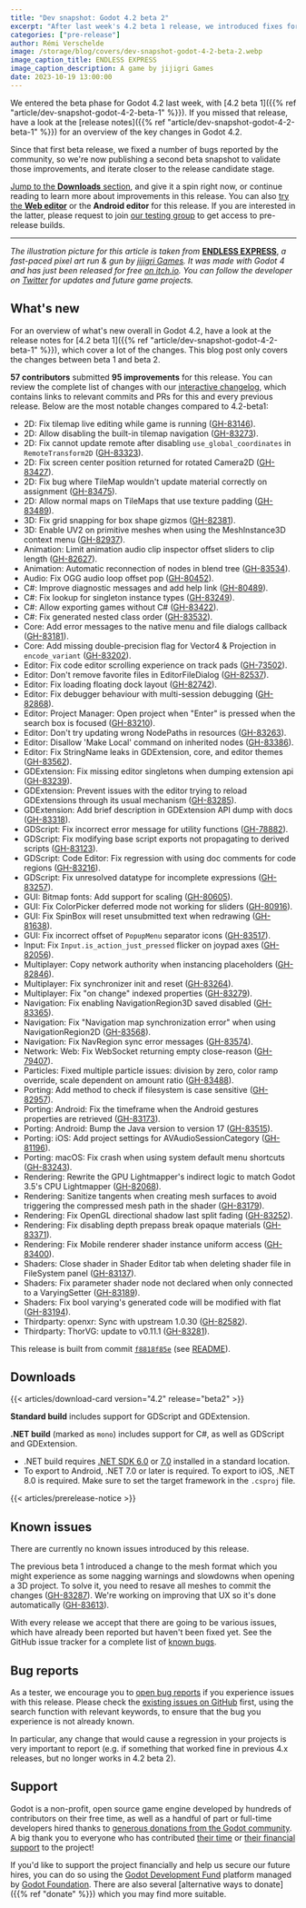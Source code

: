 ```yaml
---
title: "Dev snapshot: Godot 4.2 beta 2"
excerpt: "After last week's 4.2 beta 1 release, we introduced fixes for a number of bugs reported by the community, which are now ready to test in beta 2."
categories: ["pre-release"]
author: Rémi Verschelde
image: /storage/blog/covers/dev-snapshot-godot-4-2-beta-2.webp
image_caption_title: ENDLESS EXPRESS
image_caption_description: A game by jijigri Games
date: 2023-10-19 13:00:00
---
```


We entered the beta phase for Godot 4.2 last week, with [4.2 beta 1]({{% ref "article/dev-snapshot-godot-4-2-beta-1" %}}). If you missed that release, have a look at the [release notes]({{% ref "article/dev-snapshot-godot-4-2-beta-1" %}}) for an overview of the key changes in Godot 4.2.

Since that first beta release, we fixed a number of bugs reported by the community, so we're now publishing a second beta snapshot to validate those improvements, and iterate closer to the release candidate stage.

[Jump to the **Downloads** section](#downloads), and give it a spin right now, or continue reading to learn more about improvements in this release. You can also [try the **Web editor**](https://editor.godotengine.org/releases/4.2.beta2/) or the **Android editor** for this release. If you are interested in the latter, please request to join [our testing group](https://groups.google.com/g/godot-testers) to get access to pre-release builds.

-----

*The illustration picture for this article is taken from* [**ENDLESS EXPRESS**](https://jijigri.itch.io/endless-express), *a fast-paced pixel art run & gun by [jijigri Games](https://twitter.com/jijigriGames). It was made with Godot 4 and has just been released for free [on itch.io](https://jijigri.itch.io/endless-express). You can follow the developer on [Twitter](https://twitter.com/jijigriGames) for updates and future game projects.*

## What's new

For an overview of what's new overall in Godot 4.2, have a look at the release notes for [4.2 beta 1]({{% ref "article/dev-snapshot-godot-4-2-beta-1" %}}), which cover a lot of the changes. This blog post only covers the changes between beta 1 and beta 2.

**57 contributors** submitted **95 improvements** for this release. You can review the complete list of changes with our [interactive changelog](https://godotengine.github.io/godot-interactive-changelog/#4.2-beta2), which contains links to relevant commits and PRs for this and every previous release. Below are the most notable changes compared to 4.2-beta1:

- 2D: Fix tilemap live editing while game is running ([GH-83146](https://github.com/godotengine/godot/pull/83146)).
- 2D: Allow disabling the built-in tilemap navigation ([GH-83273](https://github.com/godotengine/godot/pull/83273)).
- 2D: Fix cannot update remote after disabling `use_global_coordinates` in `RemoteTransform2D` ([GH-83323](https://github.com/godotengine/godot/pull/83323)).
- 2D: Fix screen center position returned for rotated Camera2D ([GH-83427](https://github.com/godotengine/godot/pull/83427)).
- 2D: Fix bug where TileMap wouldn't update material correctly on assignment ([GH-83475](https://github.com/godotengine/godot/pull/83475)).
- 2D: Allow normal maps on TileMaps that use texture padding ([GH-83489](https://github.com/godotengine/godot/pull/83489)).
- 3D: Fix grid snapping for box shape gizmos ([GH-82381](https://github.com/godotengine/godot/pull/82381)).
- 3D: Enable UV2 on primitive meshes when using the MeshInstance3D context menu ([GH-82937](https://github.com/godotengine/godot/pull/82937)).
- Animation: Limit animation audio clip inspector offset sliders to clip length ([GH-82627](https://github.com/godotengine/godot/pull/82627)).
- Animation: Automatic reconnection of nodes in blend tree ([GH-83534](https://github.com/godotengine/godot/pull/83534)).
- Audio: Fix OGG audio loop offset pop ([GH-80452](https://github.com/godotengine/godot/pull/80452)).
- C#: Improve diagnostic messages and add help link ([GH-80489](https://github.com/godotengine/godot/pull/80489)).
- C#: Fix lookup for singleton instance types ([GH-83249](https://github.com/godotengine/godot/pull/83249)).
- C#: Allow exporting games without C# ([GH-83422](https://github.com/godotengine/godot/pull/83422)).
- C#: Fix generated nested class order ([GH-83532](https://github.com/godotengine/godot/pull/83532)).
- Core: Add error messages to the native menu and file dialogs callback ([GH-83181](https://github.com/godotengine/godot/pull/83181)).
- Core: Add missing double-precision flag for Vector4 & Projection in `encode_variant` ([GH-83202](https://github.com/godotengine/godot/pull/83202)).
- Editor: Fix code editor scrolling experience on track pads ([GH-73502](https://github.com/godotengine/godot/pull/73502)).
- Editor: Don't remove favorite files in EditorFileDialog ([GH-82537](https://github.com/godotengine/godot/pull/82537)).
- Editor: Fix loading floating dock layout ([GH-82742](https://github.com/godotengine/godot/pull/82742)).
- Editor: Fix debugger behaviour with multi-session debugging ([GH-82868](https://github.com/godotengine/godot/pull/82868)).
- Editor: Project Manager: Open project when "Enter" is pressed when the search box is focused ([GH-83210](https://github.com/godotengine/godot/pull/83210)).
- Editor: Don't try updating wrong NodePaths in resources ([GH-83263](https://github.com/godotengine/godot/pull/83263)).
- Editor: Disallow 'Make Local' command on inherited nodes ([GH-83386](https://github.com/godotengine/godot/pull/83386)).
- Editor: Fix StringName leaks in GDExtension, core, and editor themes ([GH-83562](https://github.com/godotengine/godot/pull/83562)).
- GDExtension: Fix missing editor singletons when dumping extension api ([GH-83239](https://github.com/godotengine/godot/pull/83239)).
- GDExtension: Prevent issues with the editor trying to reload GDExtensions through its usual mechanism ([GH-83285](https://github.com/godotengine/godot/pull/83285)).
- GDExtension: Add brief description in GDExtension API dump with docs ([GH-83318](https://github.com/godotengine/godot/pull/83318)).
- GDScript: Fix incorrect error message for utility functions ([GH-78882](https://github.com/godotengine/godot/pull/78882)).
- GDScript: Fix modifying base script exports not propagating to derived scripts ([GH-83123](https://github.com/godotengine/godot/pull/83123)).
- GDScript: Code Editor: Fix regression with using doc comments for code regions ([GH-83216](https://github.com/godotengine/godot/pull/83216)).
- GDScript: Fix unresolved datatype for incomplete expressions ([GH-83257](https://github.com/godotengine/godot/pull/83257)).
- GUI: Bitmap fonts: Add support for scaling ([GH-80605](https://github.com/godotengine/godot/pull/80605)).
- GUI: Fix ColorPicker deferred mode not working for sliders ([GH-80916](https://github.com/godotengine/godot/pull/80916)).
- GUI: Fix SpinBox will reset unsubmitted text when redrawing ([GH-81638](https://github.com/godotengine/godot/pull/81638)).
- GUI: Fix incorrect offset of `PopupMenu` separator icons ([GH-83517](https://github.com/godotengine/godot/pull/83517)).
- Input: Fix `Input.is_action_just_pressed` flicker on joypad axes ([GH-82056](https://github.com/godotengine/godot/pull/82056)).
- Multiplayer: Copy network authority when instancing placeholders ([GH-82846](https://github.com/godotengine/godot/pull/82846)).
- Multiplayer: Fix synchronizer init and reset ([GH-83264](https://github.com/godotengine/godot/pull/83264)).
- Multiplayer: Fix "on change" indexed properties ([GH-83279](https://github.com/godotengine/godot/pull/83279)).
- Navigation: Fix enabling NavigationRegion3D saved disabled ([GH-83365](https://github.com/godotengine/godot/pull/83365)).
- Navigation: Fix "Navigation map synchronization error" when using NavigationRegion2D ([GH-83568](https://github.com/godotengine/godot/pull/83568)).
- Navigation: Fix NavRegion sync error messages ([GH-83574](https://github.com/godotengine/godot/pull/83574)).
- Network: Web: Fix WebSocket returning empty close-reason ([GH-79407](https://github.com/godotengine/godot/pull/79407)).
- Particles: Fixed multiple particle issues: division by zero, color ramp override, scale dependent on amount ratio ([GH-83488](https://github.com/godotengine/godot/pull/83488)).
- Porting: Add method to check if filesystem is case sensitive ([GH-82957](https://github.com/godotengine/godot/pull/82957)).
- Porting: Android: Fix the timeframe when the Android gestures properties are retrieved ([GH-83173](https://github.com/godotengine/godot/pull/83173)).
- Porting: Android: Bump the Java version to version 17 ([GH-83515](https://github.com/godotengine/godot/pull/83515)).
- Porting: iOS: Add project settings for AVAudioSessionCategory ([GH-81196](https://github.com/godotengine/godot/pull/81196)).
- Porting: macOS: Fix crash when using system default menu shortcuts ([GH-83243](https://github.com/godotengine/godot/pull/83243)).
- Rendering: Rewrite the GPU Lightmapper's indirect logic to match Godot 3.5's CPU Lightmapper ([GH-82068](https://github.com/godotengine/godot/pull/82068)).
- Rendering: Sanitize tangents when creating mesh surfaces to avoid triggering the compressed mesh path in the shader ([GH-83179](https://github.com/godotengine/godot/pull/83179)).
- Rendering: Fix OpenGL directional shadow last split fading ([GH-83252](https://github.com/godotengine/godot/pull/83252)).
- Rendering: Fix disabling depth prepass break opaque materials ([GH-83371](https://github.com/godotengine/godot/pull/83371)).
- Rendering: Fix Mobile renderer shader instance uniform access ([GH-83400](https://github.com/godotengine/godot/pull/83400)).
- Shaders: Close shader in Shader Editor tab when deleting shader file in FileSystem panel ([GH-83137](https://github.com/godotengine/godot/pull/83137)).
- Shaders: Fix parameter shader node not declared when only connected to a VaryingSetter ([GH-83189](https://github.com/godotengine/godot/pull/83189)).
- Shaders: Fix bool varying's generated code will be modified with flat ([GH-83194](https://github.com/godotengine/godot/pull/83194)).
- Thirdparty: openxr: Sync with upstream 1.0.30 ([GH-82582](https://github.com/godotengine/godot/pull/82582)).
- Thirdparty: ThorVG: update to v0.11.1 ([GH-83281](https://github.com/godotengine/godot/pull/83281)).

This release is built from commit [`f8818f85e`](https://github.com/godotengine/godot/commit/f8818f85e6c43cdf1277e8ae85eba19ca0a003b0) (see [README](https://github.com/godotengine/godot-builds/releases/download/4.2-beta2/README.txt)).

## Downloads

{{< articles/download-card version="4.2" release="beta2" >}}

**Standard build** includes support for GDScript and GDExtension.

**.NET build** (marked as `mono`) includes support for C#, as well as GDScript and GDExtension.
- .NET build requires [.NET SDK 6.0](https://dotnet.microsoft.com/en-us/download/dotnet/6.0) or [7.0](https://dotnet.microsoft.com/en-us/download/dotnet/7.0) installed in a standard location.
- To export to Android, .NET 7.0 or later is required. To export to iOS, .NET 8.0 is required. Make sure to set the target framework in the `.csproj` file.

{{< articles/prerelease-notice >}}

## Known issues

There are currently no known issues introduced by this release.

The previous beta 1 introduced a change to the mesh format which you might experience as some nagging warnings and slowdowns when opening a 3D project. To solve it, you need to resave all meshes to commit the changes ([GH-83287](https://github.com/godotengine/godot/issues/83287)). We're working on improving that UX so it's done automatically ([GH-83613](https://github.com/godotengine/godot/pull/83613)).

With every release we accept that there are going to be various issues, which have already been reported but haven't been fixed yet. See the GitHub issue tracker for a complete list of [known bugs](https://github.com/godotengine/godot/issues?q=is%3Aissue+is%3Aopen+label%3Abug+).

## Bug reports

As a tester, we encourage you to [open bug reports](https://github.com/godotengine/godot/issues) if you experience issues with this release. Please check the [existing issues on GitHub](https://github.com/godotengine/godot/issues) first, using the search function with relevant keywords, to ensure that the bug you experience is not already known.

In particular, any change that would cause a regression in your projects is very important to report (e.g. if something that worked fine in previous 4.x releases, but no longer works in 4.2 beta 2).

## Support

Godot is a non-profit, open source game engine developed by hundreds of contributors on their free time, as well as a handful of part or full-time developers hired thanks to [generous donations from the Godot community](https://fund.godotengine.org/). A big thank you to everyone who has contributed [their time](https://github.com/godotengine/godot/blob/master/AUTHORS.md) or [their financial support](https://github.com/godotengine/godot/blob/master/DONORS.md) to the project!

If you'd like to support the project financially and help us secure our future hires, you can do so using the [Godot Development Fund](https://fund.godotengine.org/) platform managed by [Godot Foundation](https://godot.foundation/). There are also several [alternative ways to donate]({{% ref "donate" %}}) which you may find more suitable.
